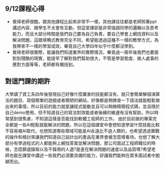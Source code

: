 ## 9/12課程心得
- 覺得老師很酷，跟其他課程比起來非常不一樣，其他課往往都是老師照著ppt講述內容、跟學生不太會有互動，但這堂課卻是非常強調同學的邏輯以及思考能力，而且大部分時間是我們自己要為自己負責，要自己學會上網找資料以及解決問題，這跟填鴨式教育完全不同，希望能透過這種不一樣的教學方式，為我帶來不一樣的學習成效，畢竟自己大學四年似乎什麼都沒學到。
- 覺得老師很實際，能讓我們知道業界的實際情況，畢竟過一兩年後我們也要面對到殘酷的現實，能提早了解對我們幫助很大，不管是學習態度、做人處事的應對方面等等，老師都有概括到。

## 對這門課的期許

大學讀了資工系四年後發現自己好像什麼厲害的技能都沒有，就只會簡單解個演算法的題目、寫個簡單的遊戲或者簡陋的網站，好像都是稍微查一下語法就能輕鬆做出來的事情，所以目前的能力就是讓程式能動並且可以稍微精簡程式碼，並且限於自己demo使用，但不知道自己的寫法對效能或者後續的維運有沒有幫助，所以時常感到很焦慮，不知道這樣是否能找到軟體工程師的工作。
由於目前做的專案完全都是一些AI輕鬆就能解決的問題，所以在這個課堂中會想知道學習什麼技能比較不容易被AI取代，也想知道哪些領域可能是AI永遠比不過人類的，也希望透過實戰的操作和檢討來讓我們知道自己設計出的產品在業界會被怎麼樣看待。也想了解大部分有學過程式的人都能夠上網找答案並解決問題，那公司面試工程師職位的時候，怎麼篩選錄取以及不錄用的人選?是差在解決問題的速度以及品質嗎?希望老師也能在課堂中講述一些我們必須要具備的能力，好讓我們能夠在眾多面試者中脫穎而出。

